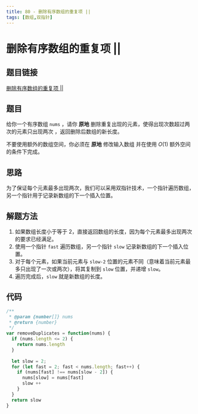 ```yaml
---
title: 80 - 删除有序数组的重复项 ||
tags: [数组,双指针]
---
```


# 删除有序数组的重复项 ||

## 题目链接
[删除有序数组的重复项 ||](https://leetcode.cn/problems/remove-duplicates-from-sorted-array-ii/description/)

## 题目
给你一个有序数组 `nums` ，请你 **原地** 删除重复出现的元素，使得出现次数超过两次的元素只出现两次 ，返回删除后数组的新长度。

不要使用额外的数组空间，你必须在 **原地** 修改输入数组 并在使用 $O(1)$ 额外空间的条件下完成。

## 思路
为了保证每个元素最多出现两次，我们可以采用双指针技术，一个指针遍历数组，另一个指针用于记录新数组的下一个插入位置。

## 解题方法
1. 如果数组长度小于等于 2，直接返回数组的长度，因为每个元素最多出现两次的要求已经满足。
2. 使用一个指针 `fast` 遍历数组，另一个指针 `slow` 记录新数组的下一个插入位置。
3. 对于每个元素，如果当前元素与 `slow-2` 位置的元素不同（意味着当前元素最多只出现了一次或两次），将其复制到 `slow` 位置，并递增 `slow`。
4. 遍历完成后，`slow` 就是新数组的长度。

## 代码
```javascript
/**
 * @param {number[]} nums
 * @return {number}
 */
var removeDuplicates = function(nums) {
  if (nums.length <= 2) {
    return nums.length
  }
  
  let slow = 2;
  for (let fast = 2; fast < nums.length; fast++) {
    if (nums[fast] !== nums[slow - 2]) {
      nums[slow] = nums[fast]
      slow ++
    }
  }
  return slow
}
```